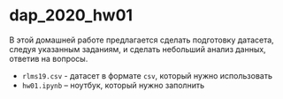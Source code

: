 # dap_2020_hw01

В этой домашней работе предлагается сделать подготовку датасета, следуя указанным заданиям, и сделать небольший анализ данных, ответив на вопросы.

- `rlms19.csv` - датасет в формате `csv`, который нужно использовать
- `hw01.ipynb` – ноутбук, который нужно заполнить
